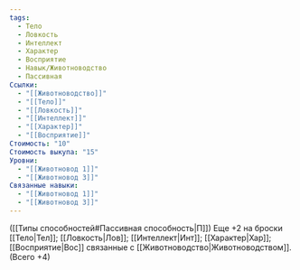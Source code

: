 ```yaml
---
tags:
  - Тело
  - Ловкость
  - Интеллект
  - Характер
  - Восприятие
  - Навык/Животноводство
  - Пассивная
Ссылки:
  - "[[Животноводство]]"
  - "[[Тело]]"
  - "[[Ловкость]]"
  - "[[Интеллект]]"
  - "[[Характер]]"
  - "[[Восприятие]]"
Стоимость: "10"
Стоимость выкупа: "15"
Уровни:
  - "[[Животновод 1]]"
  - "[[Животновод 3]]"
Связанные навыки:
  - "[[Животновод 1]]"
  - "[[Животновод 3]]"
---
```

([[Типы способностей#Пассивная способность|П]]) Еще +2 на броски [[Тело|Тел]]; [[Ловкость|Лов]]; [[Интеллект|Инт]]; [[Характер|Хар]]; [[Восприятие|Вос]] связанные с [[Животноводство|Животноводством]]. (Всего +4)